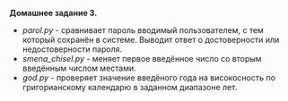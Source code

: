 **Домашнее задание 3.**

- *parol.py* - сравнивает пароль вводимый пользователем, с тем который сохранён в системе. Выводит ответ о 
  достоверности или недостоверности пароля.
- *smena_chisel.py* - меняет первое введённое число со вторым введённым числом местами.
- *god.py* - проверяет значение введёного года на високосность по григорианскому календарю в заданном диапазоне лет.